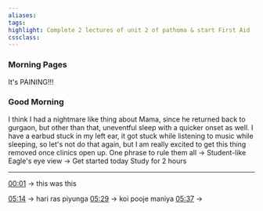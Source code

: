 ```yaml
---
aliases:  
tags:
highlight: Complete 2 lectures of unit 2 of pathoma & start First Aid
cssclass:
---
```

### Morning Pages
It's PAINING!!!
### Good Morning
I think I had a nightmare like thing about Mama, since he returned back to gurgaon, but other than that, uneventful sleep with a quicker onset as well.
I have a earbud stuck in my left ear, it got stuck while listening to music while sleeping, so let's not do that again, but I am really excited to get this thing removed once clinics open up.
One phrase to rule them all → Student-like
Eagle's eye view → Get started today
Study for 2 hours



--- 




[00:01](https://www.youtube.com/watch?v=eWPMY16qoq0#t=1.281033) → this was this

[05:14](https://www.youtube.com/watch?v=eWPMY16qoq0#t=314.7650532117157) → hari ras piyunga
[05:29](https://www.youtube.com/watch?v=eWPMY16qoq0#t=329.5801429961853) → koi pooje maniya 
[05:37](https://www.youtube.com/watch?v=eWPMY16qoq0#t=337.3940709675751) → 




